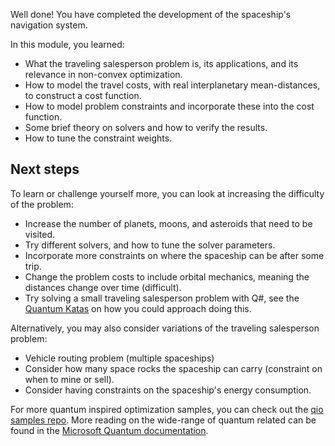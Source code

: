 Well done! You have completed the development of the spaceship's navigation system. 

In this module, you learned:
- What the traveling salesperson problem is, its applications, and its relevance in non-convex optimization.
- How to model the travel costs, with real interplanetary mean-distances, to construct a cost function.
- How to model problem constraints and incorporate these into the cost function.
- Some brief theory on solvers and how to verify the results.
- How to tune the constraint weights.

## Next steps

To learn or challenge yourself more, you can look at increasing the difficulty of the problem:
- Increase the number of planets, moons, and asteroids that need to be visited.
- Try different solvers, and how to tune the solver parameters.
- Incorporate more constraints on where the spaceship can be after some trip. 
- Change the problem costs to include orbital mechanics, meaning the distances change over time (difficult). 
- Try solving a small traveling salesperson problem with Q#, see the [Quantum Katas](https://github.com/Microsoft/QuantumKatas/) on how you could approach doing this.

Alternatively, you may also consider variations of the traveling salesperson problem:
- Vehicle routing problem (multiple spaceships)
- Consider how many space rocks the spaceship can carry (constraint on when to mine or sell).
- Consider having constraints on the spaceship's energy consumption.

For more quantum inspired optimization samples, you can check out the [qio samples repo](https://github.com/microsoft/qio-samples/tree/main/samples). More reading on the wide-range of quantum related can be found in the [Microsoft Quantum documentation](/quantum/?azure-portal=true).


